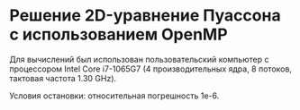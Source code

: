 # Решение 2D-уравнение Пуассона с использованием OpenMP
Для вычислений был использован пользовательский компьютер с процессором Intel Core i7-1065G7 (4 производительных ядра, 8 потоков, тактовая частота 1.30 GHz).

Условия остановки: относительная погрешность 1e-6. 
